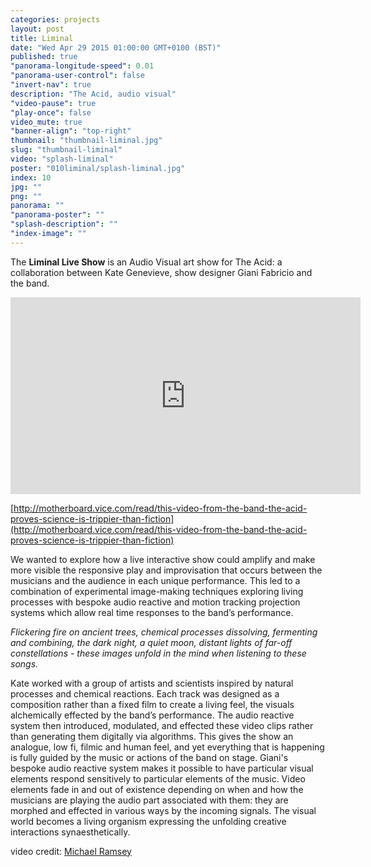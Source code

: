```yaml
---
categories: projects
layout: post
title: Liminal
date: "Wed Apr 29 2015 01:00:00 GMT+0100 (BST)"
published: true
"panorama-longitude-speed": 0.01
"panorama-user-control": false
"invert-nav": true
description: "The Acid, audio visual"
"video-pause": true
"play-once": false
video_mute: true
"banner-align": "top-right"
thumbnail: "thumbnail-liminal.jpg"
slug: "thumbnail-liminal"
video: "splash-liminal"
poster: "010liminal/splash-liminal.jpg"
index: 10
jpg: ""
png: ""
panorama: ""
"panorama-poster": ""
"splash-description": ""
"index-image": ""
---
```










The **Liminal Live Show** is an Audio Visual art show for The Acid: a collaboration between Kate Genevieve, show designer Giani Fabricio and the band. 

<iframe width="560" height="315" src="https://www.youtube.com/embed/DrAzCyKhuZ8" frameborder="0" allowfullscreen></iframe> 

[http://motherboard.vice.com/read/this-video-from-the-band-the-acid-proves-science-is-trippier-than-fiction](http://motherboard.vice.com/read/this-video-from-the-band-the-acid-proves-science-is-trippier-than-fiction)

We wanted to explore how a live interactive show could amplify and make more visible the responsive play and improvisation that occurs between the musicians and the audience in each unique performance. This led to a combination of experimental image-making techniques exploring living processes with bespoke audio reactive and motion tracking projection systems which allow real time responses to the band’s performance. 

_Flickering fire on ancient trees, chemical processes dissolving, fermenting and combining, the dark night, a quiet moon, distant lights of far-off constellations - these images unfold in the mind when listening to these songs._

Kate worked with a group of artists and scientists inspired by natural processes and chemical reactions. Each track was designed as a composition rather than a fixed film to create a living feel, the visuals alchemically effected by the band’s performance. The audio reactive system then introduced, modulated, and effected these video clips rather than generating them digitally via algorithms. This gives the show an analogue, low fi, filmic and human feel, and yet everything that is happening is fully guided by the music or actions of the band on stage. Giani's bespoke audio reactive system makes it possible to have particular visual elements respond sensitively to particular elements of the music. Video elements fade in and out of existence depending on when and how the musicians are playing the audio part associated with them: they are morphed and effected in various ways by the incoming signals. The visual world becomes a living organism expressing the unfolding creative interactions synaesthetically.

video credit: [Michael Ramsey](https://vimeo.com/mikeramsey)
